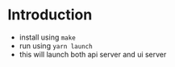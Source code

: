 # Introduction

- install using `make`
- run using `yarn launch`
- this will launch both api server and ui server
